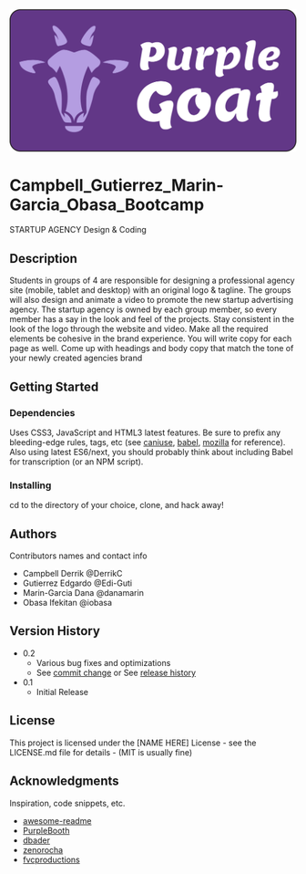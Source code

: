 
![purpleGoat Logo](images/purple_goat_Readme.jpg)
# Campbell_Gutierrez_Marin-Garcia_Obasa_Bootcamp
STARTUP AGENCY Design &amp; Coding

## Description

Students in groups of 4 are responsible for designing a professional agency site
(mobile, tablet and desktop) with an original logo & tagline. The groups will also design
and animate a video to promote the new startup advertising agency. The startup agency
is owned by each group member, so every member has a say in the look and feel of the
projects. Stay consistent in the look of the logo through the website and video. Make all
the required elements be cohesive in the brand experience. You will write copy for each
page as well. Come up with headings and body copy that match the tone of your newly
created agencies brand

## Getting Started

### Dependencies

Uses CSS3, JavaScript and HTML3 latest features. Be sure to prefix any bleeding-edge rules, tags, etc (see [caniuse](https://caniuse.com/), [babel](https://babeljs.io/), [mozilla](https://developer.mozilla.org/en-US/) for reference).
Also using latest ES6/next, you should probably think about including Babel for transcription (or an NPM script).

### Installing

cd to the directory of your choice, clone, and hack away!

## Authors

Contributors names and contact info

* Campbell Derrik @DerrikC
* Gutierrez Edgardo @Edi-Guti
* Marin-Garcia Dana @danamarin
* Obasa Ifekitan @iobasa

## Version History

* 0.2
    * Various bug fixes and optimizations
    * See [commit change]() or See [release history]()
* 0.1
    * Initial Release

## License

This project is licensed under the [NAME HERE] License - see the LICENSE.md file for details - (MIT is usually fine)

## Acknowledgments

Inspiration, code snippets, etc.
* [awesome-readme](https://github.com/matiassingers/awesome-readme)
* [PurpleBooth](https://gist.github.com/PurpleBooth/109311bb0361f32d87a2)
* [dbader](https://github.com/dbader/readme-template)
* [zenorocha](https://gist.github.com/zenorocha/4526327)
* [fvcproductions](https://gist.github.com/fvcproductions/1bfc2d4aecb01a834b46)
